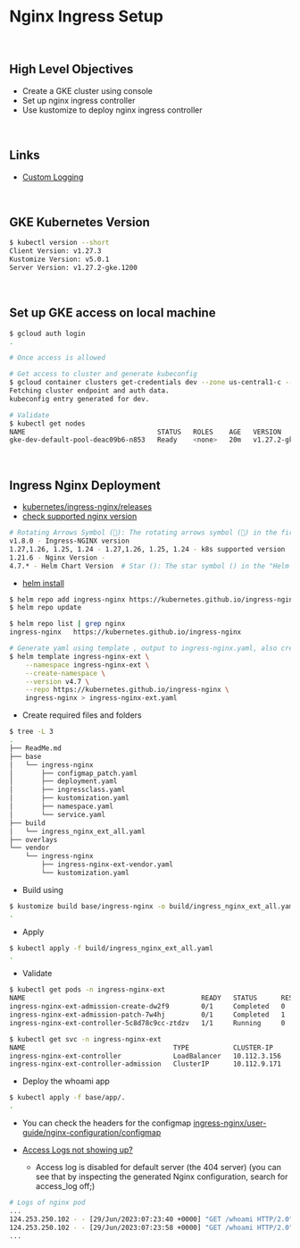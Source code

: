 # Nginx Ingress Setup

<br>

## High Level Objectives

- Create a GKE cluster using console
- Set up nginx ingress controller
- Use kustomize to deploy nginx ingress controller

<br>

## Links

- [Custom Logging](https://stackoverflow.com/questions/55799584/how-do-i-add-the-x-forwarded-for-field-to-my-access-logs-for-the-nginx-ingress-c)

<br>

## GKE Kubernetes Version

```bash
$ kubectl version --short
Client Version: v1.27.3
Kustomize Version: v5.0.1
Server Version: v1.27.2-gke.1200
```

<br>

## Set up GKE access on local machine

```bash
$ gcloud auth login
.

# Once access is allowed

# Get access to cluster and generate kubeconfig
$ gcloud container clusters get-credentials dev --zone us-central1-c --project devops-391009
Fetching cluster endpoint and auth data.
kubeconfig entry generated for dev.

# Validate
$ kubectl get nodes   
NAME                                 STATUS   ROLES    AGE   VERSION
gke-dev-default-pool-deac09b6-n853   Ready    <none>   20m   v1.27.2-gke.120
```

<br>

## Ingress Nginx Deployment

- [kubernetes/ingress-nginx/releases](https://github.com/kubernetes/ingress-nginx/releases)
- [check supported nginx version](https://github.com/kubernetes/ingress-nginx)

```bash
# Rotating Arrows Symbol (🔄): The rotating arrows symbol (🔄) in the first column indicates that there is a new release or update for Ingress-NGINX available. It suggests that there is a newer version of Ingress-NGINX available for use, and you may consider upgrading to the latest version to benefit from bug fixes, new features, and improvements. The rotating arrows symbol serves as a visual indicator for an update or release.
v1.8.0 - Ingress-NGINX version
1.27,1.26, 1.25, 1.24 - 1.27,1.26, 1.25, 1.24 - k8s supported version
1.21.6 - Nginx Version - 
4.7.* - Helm Chart Version  # Star (): The star symbol () in the "Helm Chart Version" column indicates that the specific version of the Helm chart for Ingress-NGINX is the latest stable version available. It implies that it is recommended to use the latest stable Helm chart version for deploying Ingress-NGINX in your Kubernetes cluster. The star denotes the most up-to-date and recommended version.
```

- [helm install](https://github.com/kubernetes/ingress-nginx/blob/main/docs/deploy/index.md)

```bash
$ helm repo add ingress-nginx https://kubernetes.github.io/ingress-nginx
$ helm repo update

$ helm repo list | grep nginx
ingress-nginx   https://kubernetes.github.io/ingress-nginx

# Generate yaml using template , output to ingress-nginx.yaml, also create namespace ingress-nginx
$ helm template ingress-nginx-ext \
    --namespace ingress-nginx-ext \
    --create-namespace \
    --version v4.7 \
    --repo https://kubernetes.github.io/ingress-nginx \
    ingress-nginx > ingress-nginx-ext.yaml
```

- Create required files and folders

```bash
$ tree -L 3
.
├── ReadMe.md
├── base
│   └── ingress-nginx
│       ├── configmap_patch.yaml
│       ├── deployment.yaml
│       ├── ingressclass.yaml
│       ├── kustomization.yaml
│       ├── namespace.yaml
│       └── service.yaml
├── build
│   └── ingress_nginx_ext_all.yaml
├── overlays
└── vendor
    └── ingress-nginx
        ├── ingress-nginx-ext-vendor.yaml
        └── kustomization.yaml
```

- Build using

```bash
$ kustomize build base/ingress-nginx -o build/ingress_nginx_ext_all.yaml
.
```

- Apply

```bash
$ kubectl apply -f build/ingress_nginx_ext_all.yaml
.
```

- Validate

```bash
$ kubectl get pods -n ingress-nginx-ext    
NAME                                            READY   STATUS      RESTARTS   AGE
ingress-nginx-ext-admission-create-dw2f9        0/1     Completed   0          62m
ingress-nginx-ext-admission-patch-7w4hj         0/1     Completed   1          62m
ingress-nginx-ext-controller-5c8d78c9cc-ztdzv   1/1     Running     0          62m

$ kubectl get svc -n ingress-nginx-ext
NAME                                     TYPE           CLUSTER-IP     EXTERNAL-IP    PORT(S)                      AGE
ingress-nginx-ext-controller             LoadBalancer   10.112.3.156   35.232.7.154   80:31870/TCP,443:32046/TCP   62m
ingress-nginx-ext-controller-admission   ClusterIP      10.112.9.171   <none>         443/TCP                      62m
```

- Deploy the whoami app

```bash
$ kubectl apply -f base/app/.
.
```

- You can check the headers for the configmap [ingress-nginx/user-guide/nginx-configuration/configmap](https://kubernetes.github.io/ingress-nginx/user-guide/nginx-configuration/configmap)

- [Access Logs not showing up?](https://github.com/kubernetes/ingress-nginx/issues/3163)
  - Access log is disabled for default server (the 404 server) (you can see that by inspecting the generated Nginx configuration, search for access_log off;)

```bash
# Logs of nginx pod
...
124.253.250.102 - - [29/Jun/2023:07:23:40 +0000] "GET /whoami HTTP/2.0" 200 1051 "-" "Mozilla/5.0 (Macintosh; Intel Mac OS X 10_15_7) AppleWebKit/537.36 (KHTML, like Gecko) Chrome/114.0.0.0 Safari/537.36" 472 0.002 [default-whoami-service-80] [] 10.108.0.49:80 1051 0.001 200 f33404630d88104c8a703ee597bcff2a
124.253.250.102 - - [29/Jun/2023:07:23:58 +0000] "GET /whoami HTTP/2.0" 200 1008 "-" "Mozilla/5.0 (Macintosh; Intel Mac OS X 10_15_7) AppleWebKit/537.36 (KHTML, like Gecko) Chrome/114.0.0.0 Safari/537.36" 450 0.001 [default-whoami-service-80] [] 10.108.0.49:80 1008 0.001 200 23bcd9d1533e4fd243a6d914ba2354d1
... 
```
